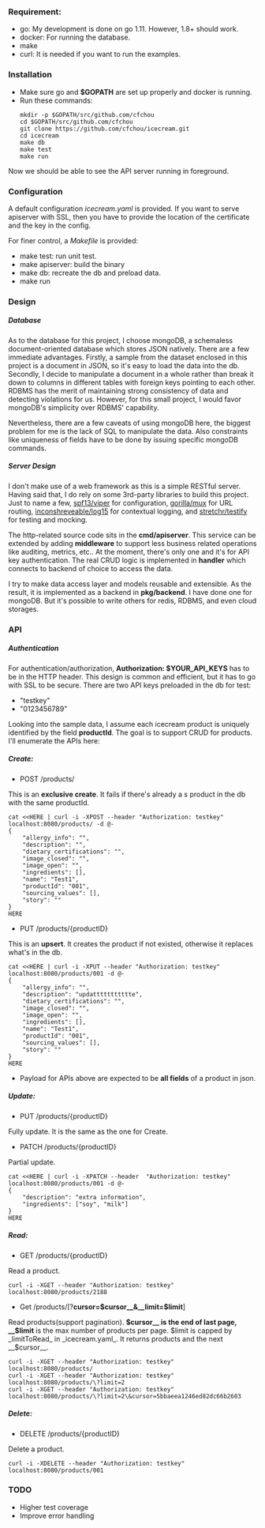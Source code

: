 
### Requirement:
- go: My development is done on go 1.11. However, 1.8+ should work.
- docker: For running the database.
- make 
- curl: It is needed if you want to run the examples.

### Installation

- Make sure go and __$GOPATH__ are set up properly and docker is running.
- Run these commands:
    ```
    mkdir -p $GOPATH/src/github.com/cfchou
    cd $GOPATH/src/github.com/cfchou
    git clone https://github.com/cfchou/icecream.git
    cd icecream
    make db
    make test
    make run
    ```
Now we should be able to see the API server running in foreground.


### Configuration

A default configuration _icecream.yaml_ is provided. If you want to serve apiserver with SSL, then you have to provide the location of the certificate and the key in the config. 

For finer control, a _Makefile_ is provided:
- make test: run unit test.
- make apiserver: build the binary 
- make db: recreate the db and preload data.
- make run


### Design

##### Database
As to the database for this project, I choose mongoDB, a schemaless document-oriented database which stores JSON natively. There are a few immediate advantages. Firstly, a sample from the dataset enclosed in this project is a document in JSON, so it's easy to load the data into the db. Secondly, I decide to manipulate a document in a whole rather than break it down to columns in different tables with foreign keys pointing to each other. RDBMS has the merit of maintaining strong consistency of data and detecting violations for us. However, for this small project, I would favor mongoDB's simplicity over RDBMS' capability.

Nevertheless, there are a few caveats of using mongoDB here, the biggest problem for me is the lack of SQL to manipulate the data. Also constraints like uniqueness of fields have to be done by issuing specific mongoDB commands.


##### Server Design
I don't make use of a web framework as this is a simple RESTful server. Having said that, I do rely on some 3rd-party libraries to build this project. Just to name a few, [spf13/viper](https://github.com/spf13/viper) for configuration, [gorilla/mux](http://www.gorillatoolkit.org/pkg/mux) for URL routing, [inconshreveable/log15](https://github.com/inconshreveable/log15) for contextual logging, and [stretchr/testify](https://github.com/stretchr/testify) for testing and mocking.

The http-related source code sits in the __cmd/apiserver__. This service can be extended by adding __middleware__ to support less business related operations like auditing, metrics, etc.. At the moment, there's only one and it's for API key authentication. The real CRUD logic is implemented in __handler__ which connects to backend of choice to access the data.

I try to make data access layer and models reusable and extensible. As the result, it is implemented as a backend in __pkg/backend__. I have done one for mongoDB. But it's possible to write others for redis, RDBMS, and even cloud storages.


### API

##### Authentication
For authentication/authorization, __Authorization: $YOUR_API_KEYS__ has to be in the HTTP header. This design is common and efficient, but it has to go with SSL to be secure. There are two API keys preloaded in the db for test:

- "testkey"
- "0123456789"


Looking into the sample data, I assume each icecream product is uniquely identified by the field __productId__.
The goal is to support CRUD for products. I'll enumerate the APIs  here:

##### Create:
* POST /products/
    
This is an __exclusive create__. It fails if there's already a s product in the db with the same productId.
```
cat <<HERE | curl -i -XPOST --header "Authorization: testkey" localhost:8080/products/ -d @-
{
    "allergy_info": "",
    "description": "",
    "dietary_certifications": "",
    "image_closed": "",
    "image_open": "",
    "ingredients": [],
    "name": "Test1",
    "productId": "001",
    "sourcing_values": [],
    "story": ""
}
HERE
```

* PUT /products/{productID}
    
This is an __upsert__. It creates the product if not existed, otherwise it replaces what's in the db.
```
cat <<HERE | curl -i -XPUT --header "Authorization: testkey" localhost:8080/products/001 -d @-
{
    "allergy_info": "",
    "description": "updattttttttttte",
    "dietary_certifications": "",
    "image_closed": "",
    "image_open": "",
    "ingredients": [],
    "name": "Test1",
    "productId": "001",
    "sourcing_values": [],
    "story": ""
}
HERE
```

* Payload for APIs above are expected to be __all fields__ of a product in json.


##### Update:
* PUT /products/{productID}

Fully update. It is the same as the one for Create.


* PATCH /products/{productID}

Partial update.
```
cat <<HERE | curl -i -XPATCH --header  "Authorization: testkey" localhost:8080/products/001 -d @-
{
    "description": "extra information",
    "ingredients": ["soy", "milk"]
}
HERE
```


##### Read:
* GET /products/{productID}

Read a product.
```
curl -i -XGET --header "Authorization: testkey" localhost:8080/products/2188
```

* Get /products/\[?__cursor=$cursor__&__limit=$limit__\]

Read products(support pagination). __$cursor__ is the end of last page, __$limit__ is the max number of products per page. $limit is capped by _limitToRead_ in _icecream.yaml_. It returns products and the next __$cursor__.
```
curl -i -XGET --header "Authorization: testkey" localhost:8080/products/
curl -i -XGET --header "Authorization: testkey" localhost:8080/products/\?limit=2
curl -i -XGET --header "Authorization: testkey" localhost:8080/products/\?limit=2\&cursor=5bbaeea1246ed82dc66b2603
```


##### Delete:
* DELETE /products/{productID}

Delete a product.
```
curl -i -XDELETE --header "Authorization: testkey" localhost:8080/products/001
```


### TODO
- Higher test coverage
- Improve error handling


